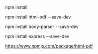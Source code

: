 
npm install

npm install html-pdf --save-dev

npm install body-parser --save-dev

npm install express --save-dev


https://www.npmjs.com/package/html-pdf

